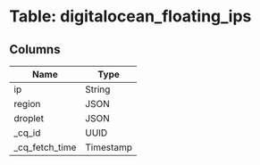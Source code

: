 
# Table: digitalocean_floating_ips

## Columns
| Name        | Type           |
| ------------- | ------------- |
|ip|String|
|region|JSON|
|droplet|JSON|
|_cq_id|UUID|
|_cq_fetch_time|Timestamp|
